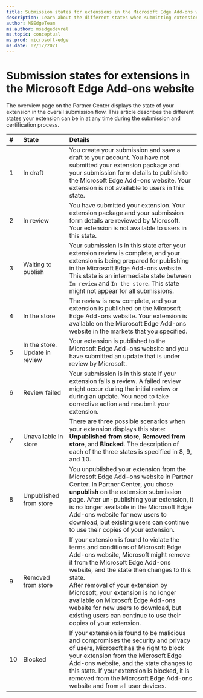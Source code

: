 ```yaml
---
title: Submission states for extensions in the Microsoft Edge Add-ons website
description: Learn about the different states when submitting extensions to the Microsoft Edge Add-ons website.
author: MSEdgeTeam
ms.author: msedgedevrel
ms.topic: conceptual
ms.prod: microsoft-edge
ms.date: 02/17/2021
---
```

# Submission states for extensions in the Microsoft Edge Add-ons website

The overview page on the Partner Center displays the state of your extension in the overall submission flow.  This article describes the different states your extension can be in at any time during the submission and certification process.

| # |  State |  Details |
|:--- |:--- |:--- |
| 1 |  In draft |  You create your submission and save a draft to your account.  You have not submitted your extension package and your submission form details to publish to the Microsoft Edge Add-ons website.  Your extension is not available to users in this state.  |
| 2|  In review |  You have submitted your extension.  Your extension package and your submission form details are reviewed by Microsoft.  Your extension is not available to users in this state.  |
| 3|  Waiting to publish |  Your submission is in this state after your extension review is complete, and your extension is being prepared for publishing in the Microsoft Edge Add-ons website.  This state is an intermediate state between `In review` and `In the store`.  This state might not appear for all submissions.  |
| 4|  In the store |  The review is now complete, and your extension is published on the Microsoft Edge Add-ons website.  Your extension is available on the Microsoft Edge Add-ons website in the markets that you specified.  |
| 5 |  In the store.  Update in review |  Your extension is published to the Microsoft Edge Add-ons website and you have submitted an update that is under review by Microsoft.  |
| 6 |  Review failed |  Your submission is in this state if your extension fails a review.  A failed review might occur during the initial review or during an update.  You need to take corrective action and resubmit your extension.  |
| 7 |  Unavailable in store |  There are three possible scenarios when your extension displays this state:  **Unpublished from store**, **Removed from store**, and **Blocked**.  The description of each of the three states is specified in 8, 9, and 10.  |
| 8 |  Unpublished from store |  You unpublished your extension from the Microsoft Edge Add-ons website in Partner Center.  In Partner Center, you chose **unpublish** on the extension submission page.  After un-publishing your extension, it is no longer available in the Microsoft Edge Add-ons website for new users to download, but existing users can continue to use their copies of your extension.  |
| 9 |  Removed from store |  If your extension is found to violate the terms and conditions of Microsoft Edge Add-ons website, Microsoft might remove it from the Microsoft Edge Add-ons website, and the state then changes to this state.  <br />  After removal of your extension by Microsoft, your extension is no longer available on Microsoft Edge Add-ons website for new users to download, but existing users can continue to use their copies of your extension.  |
| 10 |  Blocked |  If your extension is found to be malicious and compromises the security and privacy of users, Microsoft has the right to block your extension from the Microsoft Edge Add-ons website, and the state changes to this state.  If your extension is blocked, it is removed from the Microsoft Edge Add-ons website and from all user devices.  |
